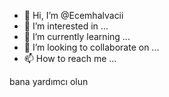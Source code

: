 - 👋 Hi, I’m @Ecemhalvacii
- 👀 I’m interested in ...
- 🌱 I’m currently learning ...
- 💞️ I’m looking to collaborate on ...
- 📫 How to reach me ...

<!---
Ecemhalvacii/Ecemhalvacii is a ✨ special ✨ repository because its `README.md` (this file) appears on your GitHub profile.
You can click the Preview link to take a look at your changes.
---> bana yardımcı olun
